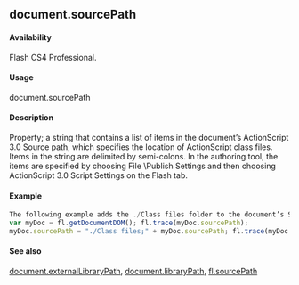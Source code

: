 ## document.sourcePath

#### Availability

Flash CS4 Professional.

#### Usage

document.sourcePath

#### Description

Property; a string that contains a list of items in the document’s ActionScript 3.0 Source path, which specifies the location of ActionScript class files. Items in the string are delimited by semi-colons. In the authoring tool, the items are specified by choosing File \Publish Settings and then choosing ActionScript 3.0 Script Settings on the Flash tab.

#### Example

```javascript
The following example adds the ./Class files folder to the document’s Source path:
var myDoc = fl.getDocumentDOM(); fl.trace(myDoc.sourcePath);
myDoc.sourcePath = "./Class files;" + myDoc.sourcePath; fl.trace(myDoc.sourcePath);

```
#### See also

[document.externalLibraryPath](#!wielmic/developers-animatesdk-docs/test/Document_object/docume69.md), [document.libraryPath](#!wielmic/developers-animatesdk-docs/test/Document_object/docume99.md), [fl.sourcePath](#!wielmic/developers-animatesdk-docs/test/flash_object_(fl)/fl72.md)
